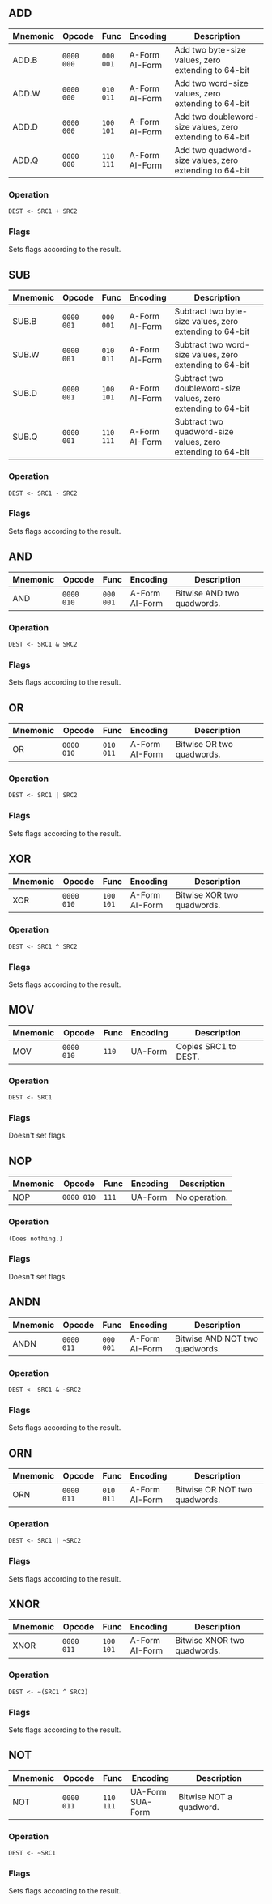 ## ADD
| Mnemonic | Opcode     | Func           | Encoding          | Description                                              |
|----------|------------|----------------|-------------------|----------------------------------------------------------|
| ADD.B    | `0000 000` | `000`<br>`001` | A-Form<br>AI-Form | Add two byte-size values, zero extending to 64-bit       |
| ADD.W    | `0000 000` | `010`<br>`011` | A-Form<br>AI-Form | Add two word-size values, zero extending to 64-bit       |
| ADD.D    | `0000 000` | `100`<br>`101` | A-Form<br>AI-Form | Add two doubleword-size values, zero extending to 64-bit |
| ADD.Q    | `0000 000` | `110`<br>`111` | A-Form<br>AI-Form | Add two quadword-size values, zero extending to 64-bit   |
### Operation
```
DEST <- SRC1 + SRC2
```
### Flags
Sets flags according to the result.

## SUB
| Mnemonic | Opcode     | Func           | Encoding          | Description                                                   |
|----------|------------|----------------|-------------------|---------------------------------------------------------------|
| SUB.B    | `0000 001` | `000`<br>`001` | A-Form<br>AI-Form | Subtract two byte-size values, zero extending to 64-bit       |
| SUB.W    | `0000 001` | `010`<br>`011` | A-Form<br>AI-Form | Subtract two word-size values, zero extending to 64-bit       |
| SUB.D    | `0000 001` | `100`<br>`101` | A-Form<br>AI-Form | Subtract two doubleword-size values, zero extending to 64-bit |
| SUB.Q    | `0000 001` | `110`<br>`111` | A-Form<br>AI-Form | Subtract two quadword-size values, zero extending to 64-bit   |
### Operation
```
DEST <- SRC1 - SRC2
```
### Flags
Sets flags according to the result.

## AND
| Mnemonic | Opcode     | Func           | Encoding          | Description                |
|----------|------------|----------------|-------------------|----------------------------|
| AND      | `0000 010` | `000`<br>`001` | A-Form<br>AI-Form | Bitwise AND two quadwords. |
### Operation
```
DEST <- SRC1 & SRC2
```

### Flags
Sets flags according to the result.

## OR
| Mnemonic | Opcode     | Func           | Encoding          | Description                |
|----------|------------|----------------|-------------------|----------------------------|
| OR       | `0000 010` | `010`<br>`011` | A-Form<br>AI-Form | Bitwise OR two quadwords.  |
### Operation
```
DEST <- SRC1 | SRC2
```

### Flags
Sets flags according to the result.

## XOR
| Mnemonic | Opcode     | Func           | Encoding          | Description                |
|----------|------------|----------------|-------------------|----------------------------|
| XOR      | `0000 010` | `100`<br>`101` | A-Form<br>AI-Form | Bitwise XOR two quadwords. |
### Operation
```
DEST <- SRC1 ^ SRC2
```

### Flags
Sets flags according to the result.

## MOV
| Mnemonic | Opcode     | Func  | Encoding | Description          |
|----------|------------|-------|----------|----------------------|
| MOV      | `0000 010` | `110` | UA-Form  | Copies SRC1 to DEST. |
### Operation
```
DEST <- SRC1
```

### Flags
Doesn't set flags.

## NOP
| Mnemonic | Opcode     | Func  | Encoding | Description          |
|----------|------------|-------|----------|----------------------|
| NOP      | `0000 010` | `111` | UA-Form  | No operation.        |
### Operation
```
(Does nothing.)
```

### Flags
Doesn't set flags.


## ANDN
| Mnemonic | Opcode     | Func           | Encoding          | Description                    |
|----------|------------|----------------|-------------------|--------------------------------|
| ANDN     | `0000 011` | `000`<br>`001` | A-Form<br>AI-Form | Bitwise AND NOT two quadwords. |
### Operation
```
DEST <- SRC1 & ~SRC2
```

### Flags
Sets flags according to the result.

## ORN
| Mnemonic | Opcode     | Func           | Encoding          | Description                    |
|----------|------------|----------------|-------------------|--------------------------------|
| ORN      | `0000 011` | `010`<br>`011` | A-Form<br>AI-Form | Bitwise OR NOT two quadwords.  |
### Operation
```
DEST <- SRC1 | ~SRC2
```

### Flags
Sets flags according to the result.

## XNOR
| Mnemonic | Opcode     | Func           | Encoding          | Description                 |
|----------|------------|----------------|-------------------|-----------------------------|
| XNOR     | `0000 011` | `100`<br>`101` | A-Form<br>AI-Form | Bitwise XNOR two quadwords. |
### Operation
```
DEST <- ~(SRC1 ^ SRC2)
```

### Flags
Sets flags according to the result.

## NOT
| Mnemonic | Opcode     | Func           | Encoding            | Description             |
|----------|------------|----------------|---------------------|-------------------------|
| NOT      | `0000 011` | `110`<br>`111` | UA-Form<br>SUA-Form | Bitwise NOT a quadword. |
### Operation
```
DEST <- ~SRC1
```

### Flags
Sets flags according to the result.
